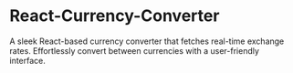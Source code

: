 # React-Currency-Converter
  A sleek React-based currency converter that fetches real-time exchange rates. Effortlessly convert between currencies with a user-friendly interface.
